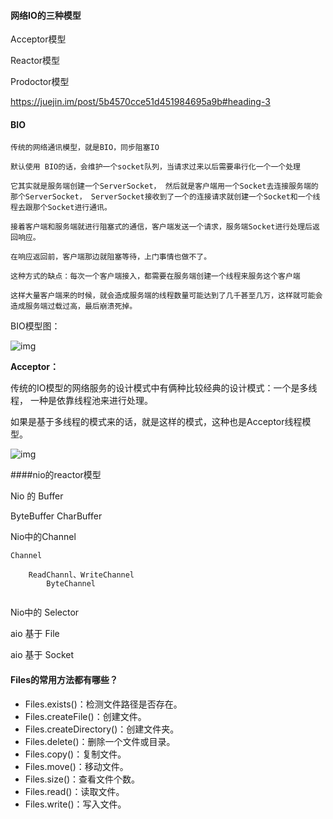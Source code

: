 #### 网络IO的三种模型

Acceptor模型

Reactor模型

Prodoctor模型



<https://juejin.im/post/5b4570cce51d451984695a9b#heading-3> 



#### BIO

```
传统的网络通讯模型，就是BIO，同步阻塞IO

默认使用 BIO的话，会维护一个socket队列，当请求过来以后需要串行化一个一个处理

它其实就是服务端创建一个ServerSocket， 然后就是客户端用一个Socket去连接服务端的那个ServerSocket， ServerSocket接收到了一个的连接请求就创建一个Socket和一个线程去跟那个Socket进行通讯。

接着客户端和服务端就进行阻塞式的通信，客户端发送一个请求，服务端Socket进行处理后返回响应。

在响应返回前，客户端那边就阻塞等待，上门事情也做不了。

这种方式的缺点：每次一个客户端接入，都需要在服务端创建一个线程来服务这个客户端

这样大量客户端来的时候，就会造成服务端的线程数量可能达到了几千甚至几万，这样就可能会造成服务端过载过高，最后崩溃死掉。
```



BIO模型图：

 ![img](https://upload-images.jianshu.io/upload_images/7564501-8f684afe5b241ccd?imageMogr2/auto-orient/strip|imageView2/2/w/583/format/webp) 

 

**Acceptor：**

传统的IO模型的网络服务的设计模式中有俩种比较经典的设计模式：一个是多线程， 一种是依靠线程池来进行处理。

如果是基于多线程的模式来的话，就是这样的模式，这种也是Acceptor线程模型。

 ![img](https://upload-images.jianshu.io/upload_images/7564501-001440a59f6fde83?imageMogr2/auto-orient/strip|imageView2/2/w/562/format/webp) 









####nio的reactor模型









Nio 的 Buffer





ByteBuffer CharBuffer



Nio中的Channel

```
Channel 

	ReadChannl、WriteChannel
		ByteChannel
	
```







Nio中的 Selector



aio 基于 File



aio 基于 Socket



#### Files的常用方法都有哪些？

- Files.exists()：检测文件路径是否存在。
- Files.createFile()：创建文件。
- Files.createDirectory()：创建文件夹。
- Files.delete()：删除一个文件或目录。
- Files.copy()：复制文件。
- Files.move()：移动文件。
- Files.size()：查看文件个数。
- Files.read()：读取文件。
- Files.write()：写入文件。